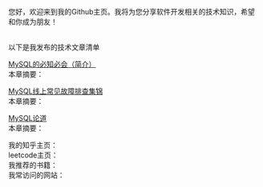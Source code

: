 您好，欢迎来到我的Github主页。我将为您分享软件开发相关的技术知识，希望和你成为朋友！<br />
<br />

以下是我发布的技术文章清单

[MySQL的必知必会（简介）](https://zhuanlan.zhihu.com/p/689571494 "Mysql的必知必会（简介）")
<br>本章摘要：

[MySQL线上常见故障排查集锦](https://zhuanlan.zhihu.com/p/691957928 "MySQL线上常见故障排查集锦")
<br>本章摘要：

[MySQL论道](https://zhuanlan.zhihu.com/p/675084748 "MySQL论道")
<br>本章摘要：




我的知乎主页： <br />
leetcode主页：<br />
我推荐的书籍：<br />
我常访问的网站：<br />
